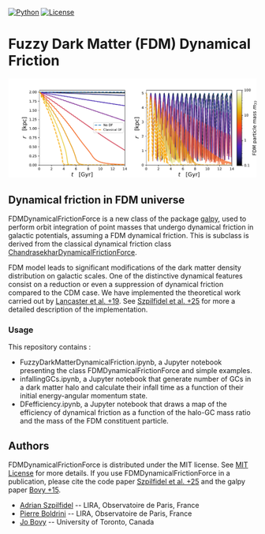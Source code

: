 
[![Python](https://img.shields.io/badge/python-3.8.2-blue.svg)](https://python.org)
[![License](https://img.shields.io/badge/License-MIT-blue.svg)](https://choosealicense.com/licenses/mit/)

# Fuzzy Dark Matter (FDM) Dynamical Friction

<p align="center">
  <img src="FDMexample.pdf">
</p>

## Dynamical friction in FDM universe

FDMDynamicalFrictionForce is a new class of the package [galpy](https://www.galpy.org/), used to perform orbit integration of point masses that undergo dynamical friction in galactic potentials, assuming a FDM dynamical friction. This is subclass is derived from the classical dynamical friction class [ChandrasekharDynamicalFrictionForce](https://docs.galpy.org/en/v1.10.1/reference/potentialchandrasekhardynfric.html). 

FDM model leads to significant modifications of the dark matter density distribution on galactic scales. One of the distinctive dynamical features consist on a reduction or even a suppression of dynamical friction compared to the CDM case. We have implemented the theoretical work carried out by [Lancaster et al. +19](https://arxiv.org/pdf/1909.06381). See [Szpilfidel et al. +25]() for more a detailed description of the implementation.

### Usage
This repository contains : 
* FuzzyDarkMatterDynamicalFriction.ipynb, a Jupyter notebook presenting the class FDMDynamicalFrictionForce and simple examples.
* infallingGCs.ipynb, a Jupyter notebook that generate number of GCs in a dark matter halo and calculate their infall time as a function of their initial energy-angular momentum state.
* DFefficiency.ipynb, a Jupyter notebook that draws a map of the efficiency of dynamical friction as a function of the halo-GC mass ratio and the mass of the FDM constituent particle. 

## Authors
FDMDynamicalFrictionForce is distributed under the MIT license. See [MIT License](https://en.wikipedia.org/wiki/MIT_License) for more details. If you use FDMDynamicalFrictionForce in a publication, please cite the code paper [Szpilfidel et al. +25]() and the galpy paper [Bovy +15](https://arxiv.org/abs/1412.3451).

* [Adrian Szpilfidel](mailto:adrian.szpilfidel@obspm.fr) -- LIRA, Observatoire de Paris, France
* [Pierre Boldrini](mailto:pierre.boldrini@obspm.fr) -- LIRA, Observatoire de Paris, France
* [Jo Bovy](mailto:boldrini@iap.fr) -- University of Toronto, Canada
